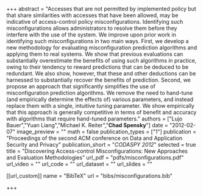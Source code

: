 +++
abstract = "Accesses that are not permitted by implemented policy but that share similarities with accesses that have been allowed, may be indicative of access-control policy misconfigurations. Identifying such misconfigurations allows administrators to resolve them before they interfere with the use of the system. We improve upon prior work in identifying such misconfigurations in two main ways. First, we develop a new methodology for evaluating misconfiguration prediction algorithms and applying them to real systems. We show that previous evaluations can substantially overestimate the benefits of using such algorithms in practice, owing to their tendency to reward predictions that can be deduced to be redundant. We also show, however, that these and other deductions can be harnessed to substantially recover the benefits of prediction. Second, we propose an approach that significantly simplifies the use of misconfiguration prediction algorithms. We remove the need to hand-tune (and empirically determine the effects of) various parameters, and instead replace them with a single, intuitive tuning parameter. We show empirically that this approach is generally competitive in terms of benefit and accuracy with algorithms that require hand-tuned parameters."
authors = ["Lujo Bauer","Yuan Liang","Michael K. Reiter","**Chad Spensky**"]
date = "2012-02-07"
image_preview = ""
math = false
publication_types = ["1"]
publication = "Proceedings of the second ACM conference on Data and Application Security and Privacy"
publication_short = "*CODASPY 2012*"
selected = true
title = "Discovering Access-control Misconfigurations: New Approaches and Evaluation Methodologies"
url_pdf = "pdfs/misconfigurations.pdf"
url_video = ""
url_code = ""
url_dataset = ""
url_slides = ""

[[url_custom]]
name = "BibTeX"
url = "bibs/misconfigurations.bib"


+++
